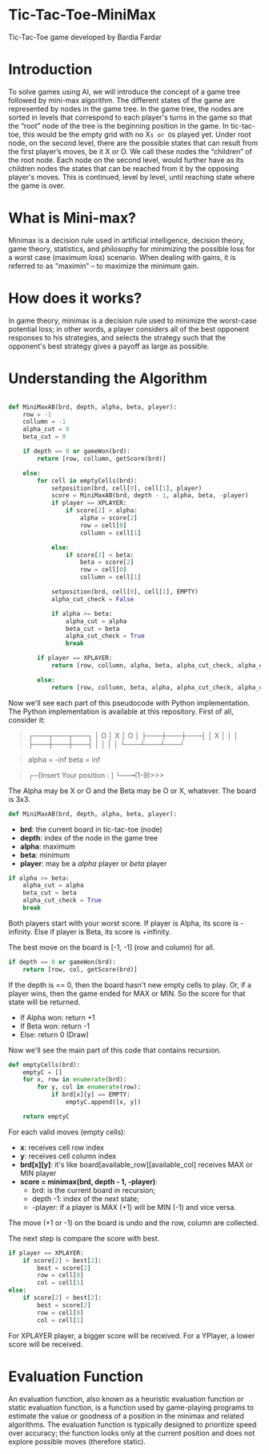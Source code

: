 # Tic-Tac-Toe-MiniMax
 Tic-Tac-Toe game developed by Bardia Fardar

# Introduction
To solve games using AI, we will introduce the concept of a game tree followed by mini-max algorithm. The different states of the game are represented by nodes in the game tree.
In the game tree, the nodes are sorted in levels that correspond to each player's turns in the game so that the “root” node of the tree  is the beginning position in the game. In tic-tac-toe, this would be the empty grid with no X`s or O`s played yet. Under root node, on the second level, there are the possible states that can result from the first player’s moves, be it X or O. We call these nodes the “children” of the root node. Each node on the second level, would further have as its children nodes the states that can be reached from it by the opposing player's moves. This is continued, level by level, until reaching state where the game is over.

# What is Mini-max?
Minimax is a decision rule used in artificial intelligence, decision theory, game theory, statistics, and philosophy for minimizing the possible loss for a worst case (maximum loss) scenario. When dealing with gains, it is referred to as "maximin" – to maximize the minimum gain.

# How does it works?
In game theory, minimax is a decision rule used to minimize the worst-case potential loss; in other words, a player considers all of the best opponent responses to his strategies, and selects the strategy such that the opponent's best strategy gives a payoff as large as possible.


# Understanding the Algorithm

```python

def MiniMaxAB(brd, depth, alpha, beta, player):
    row = -1
    collumn = -1
    alpha_cut = 0
    beta_cut = 0

    if depth == 0 or gameWon(brd):
        return [row, collumn, getScore(brd)]

    else:
        for cell in emptyCells(brd):
            setposition(brd, cell[0], cell[1], player)
            score = MiniMaxAB(brd, depth - 1, alpha, beta, -player)
            if player == XPLAYER:
                if score[2] > alpha:
                    alpha = score[2]
                    row = cell[0]
                    collumn = cell[1]

            else:
                if score[2] < beta:
                    beta = score[2]
                    row = cell[0]
                    collumn = cell[1]

            setposition(brd, cell[0], cell[1], EMPTY)
            alpha_cut_check = False

            if alpha >= beta:
                alpha_cut = alpha
                beta_cut = beta
                alpha_cut_check = True
                break

        if player == XPLAYER:
            return [row, collumn, alpha, beta, alpha_cut_check, alpha_cut, beta_cut]

        else:
            return [row, collumn, beta, alpha, alpha_cut_check, alpha_cut, beta_cut]

```

Now we'll see each part of this pseudocode with Python implementation. The Python implementation is available at this repository. First of all, consider it:
> ┌───┬───┬───┐
> │ O │ X │ O │
> ├───┼───┼───┤
> │ X │   │   │
> ├───┼───┼───┤
> │   │   │   │
> └───┴───┴───┘

> alpha = -inf
> beta = inf

>  ┌─[Insert Your position : ]
   └──╼(1-9)>>>

The Alpha may be X or O and the Beta may be O or X, whatever. The board is 3x3.

```python
def MiniMaxAB(brd, depth, alpha, beta, player):
```
* **brd**: the current board in tic-tac-toe (node)
* **depth**: index of the node in the game tree
* **alpha**: maximum
* **beta**: minimum
* **player**: may be a *alpha* player or *beta* player

```python
if alpha >= beta:
    alpha_cut = alpha
    beta_cut = beta
    alpha_cut_check = True
    break
```

Both players start with your worst score. If player is Alpha, its score is -infinity. Else if player is Beta, its score is +infinity. 

The best move on the board is [-1, -1] (row and column) for all.

```python
if depth == 0 or gameWon(brd):
    return [row, col, getScore(brd)]
```

If the depth is == 0, then the board hasn't new empty cells to play. Or, if a player wins, then the game ended for MAX or MIN. So the score for that state will be returned.

* If Alpha won: return +1
* If Beta won: return -1
* Else: return 0 (Draw)

Now we'll see the main part of this code that contains recursion.

```python
def emptyCells(brd):
    emptyC = []
    for x, row in enumerate(brd):
        for y, col in enumerate(row):
            if brd[x][y] == EMPTY:
                emptyC.append([x, y])

    return emptyC
```

For each valid moves (empty cells):
* **x**: receives cell row index
* **y**: receives cell column index
* **brd[x][y]**: it's like board[available_row][available_col] receives MAX or MIN player
* **score = minimax(brd, depth - 1, -player)**:
  * brd: is the current board in recursion;
  * depth -1: index of the next state;
  * -player: if a player is MAX (+1) will be MIN (-1) and vice versa.

The move (+1 or -1) on the board is undo and the row, column are collected.

The next step is compare the score with best.

```python
if player == XPLAYER:
	if score[2] > best[2]:
		best = score[2]
        row = cell[0]
        col = cell[1]
else:
	if score[2] < best[2]:
		best = score[2]
        row = cell[0]
        col = cell[1]
```

For XPLAYER player, a bigger score will be received. For a YPlayer, a lower score will be received.

# Evaluation Function

An evaluation function, also known as a heuristic evaluation function or static evaluation function, is a function used by game-playing programs to estimate the value or goodness of a position in the minimax and related algorithms. The evaluation function is typically designed to prioritize speed over accuracy; the function looks only at the current position and does not explore possible moves (therefore static).

